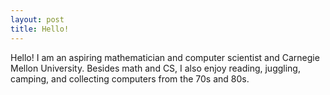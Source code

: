 ```yaml
---
layout: post
title: Hello!
---
```


Hello! I am an aspiring mathematician and computer scientist and Carnegie Mellon University.
Besides math and CS, I also enjoy reading, juggling, camping, and collecting computers from the 70s and 80s.

